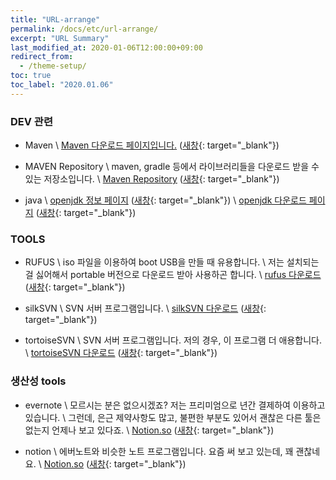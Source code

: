 ```yaml
---
title: "URL-arrange"
permalink: /docs/etc/url-arrange/
excerpt: "URL Summary"
last_modified_at: 2020-01-06T12:00:00+09:00
redirect_from:
  - /theme-setup/
toc: true
toc_label: "2020.01.06"
---
```


### DEV 관련
* Maven \\
    [Maven 다운로드 페이지입니다.](https://maven.apache.org/download.cgi) ([새창](https://maven.apache.org/download.cgi){: target="_blank"})

* MAVEN Repository \\
    maven, gradle 등에서 라이브러리들을 다운로드 받을 수 있는 저장소입니다. \\
    [Maven Repository](https://mvnrepository.com/) ([새창](https://mvnrepository.com/){: target="_blank"})

* java \\
    [openjdk 정보 페이지](https://openjdk.java.net/) ([새창](https://openjdk.java.net/){: target="_blank"}) \\
    [openjdk 다운로드 페이지](https://github.com/ojdkbuild/ojdkbuild/) ([새창](https://github.com/ojdkbuild/ojdkbuild/){: target="_blank"})
    


### TOOLS 
* RUFUS \\
    iso 파일을 이용하여 boot USB을 만들 때 유용합니다. \\
    저는 설치되는 걸 싫어해서 portable 버전으로 다운로드 받아 사용하곤 합니다. \\
    [rufus 다운로드](https://rufus.ie/) ([새창](https://rufus.ie/){: target="_blank"})

* silkSVN \\
    SVN 서버 프로그램입니다. \\
    [silkSVN 다운로드](https://sliksvn.com/) ([새창](https://sliksvn.com/){: target="_blank"})
    
* tortoiseSVN \\
    SVN 서버 프로그램입니다. 저의 경우, 이 프로그램 더 애용합니다. \\
    [tortoiseSVN 다운로드](https://tortoisesvn.net/) ([새창](https://tortoisesvn.net/){: target="_blank"})


### 생산성 tools
* evernote \\
    모르시는 분은 없으시겠죠? 저는 프리미엄으로 년간 결제하여 이용하고 있습니다. \\
    그런데, 은근 제약사항도 많고, 불편한 부분도 있어서 괜찮은 다른 툴은 없는지 언제나 보고 있다죠. \\
    [Notion.so](https://evernote.com/) ([새창](https://evernote.com/){: target="_blank"})

* notion \\
    에버노트와 비슷한 노트 프로그램입니다. 요즘 써 보고 있는데, 꽤 괜찮네요. \\
    [Notion.so](https://www.notion.so/) ([새창](https://www.notion.so/){: target="_blank"})

    